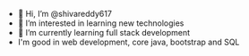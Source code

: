 - 👋 Hi, I’m @shivareddy617
- 👀 I’m interested in learning new technologies
- 🌱 I’m currently learning full stack development
- I'm good in web development, core java, bootstrap and SQL

<!---
shivareddy617/shivareddy617 is a ✨ special ✨ repository because its `README.md` (this file) appears on your GitHub profile.
You can click the Preview link to take a look at your changes.
--->
